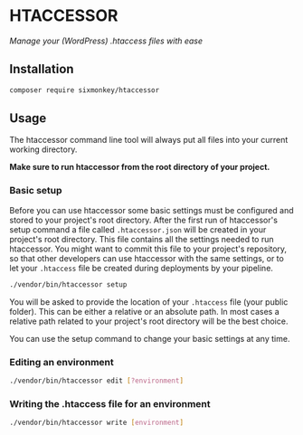 # HTACCESSOR
_Manage your (WordPress) .htaccess files with ease_

## Installation
```bash
composer require sixmonkey/htaccessor
```

## Usage
The htaccessor command line tool will always put all files into your current working directory.

**Make sure to run htaccessor from the root directory of your project.**

### Basic setup
Before you can use htaccessor some basic settings must be configured and stored to your project's root directory.
After the first run of htaccessor's setup command a file called `.htaccessor.json` will be created in your project's root directory.
This file contains all the settings needed to run htaccessor. You might want to commit this file to your project's repository, so that other developers can use htaccessor with the same settings, or to let your `.htaccess` file be created during deployments by your pipeline.

```bash
./vendor/bin/htaccessor setup
```
You will be asked to provide the location of your `.htaccess` file (your public folder). 
This can be either a relative or an absolute path. 
In most cases a relative path related to your project's root directory will be the best choice.

You can use the setup command to change your basic settings at any time.

### Editing an environment

```bash
./vendor/bin/htaccessor edit [?environment]
```

### Writing the .htaccess file for an environment
```bash
./vendor/bin/htaccessor write [environment]
```

